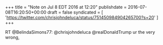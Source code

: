 +++
title = "Note on Jul 8 EDT 2016 at 12:20"
publishdate = 2016-07-08T16:20:50+00:00
draft = false
syndicated = [ 'https://twitter.com/chrisjohndeluca/status/751450984904265700?s=20' ]
+++

RT @BelindaSimons77: @chrisjohndeluca @realDonaldTrump ur the very wrong,
